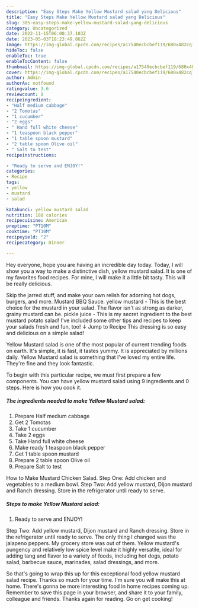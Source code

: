 ```yaml
---
description: "Easy Steps Make Yellow Mustard salad yang Delicious"
title: "Easy Steps Make Yellow Mustard salad yang Delicious"
slug: 305-easy-steps-make-yellow-mustard-salad-yang-delicious
category: Uncategorized
date: 2022-11-15T06:00:37.103Z
date: 2023-05-03T18:23:49.862Z
image: https://img-global.cpcdn.com/recipes/a17540ecbcbef119/680x482cq70/yellow-mustard-salad-recipe-main-photo.jpg
hideToc: false
enableToc: true
enableTocContent: false
thumbnail: https://img-global.cpcdn.com/recipes/a17540ecbcbef119/680x482cq70/yellow-mustard-salad-recipe-main-photo.jpg
cover: https://img-global.cpcdn.com/recipes/a17540ecbcbef119/680x482cq70/yellow-mustard-salad-recipe-main-photo.jpg
author: Admin
authorAv: notfound
ratingvalue: 3.6
reviewcount: 8
recipeingredient:
- "Half medium cabbage"
- "2 Tomotas"
- "1 cucumber"
- "2 eggs"
- " Hand full white cheese"
- "1 teaspoon black pepper"
- "1 table spoon mustard"
- "2 table spoon Olive oil"
- " Salt to test"
recipeinstructions:

- "Ready to serve and ENJOY!"
categories:
- Recipe
tags:
- yellow
- mustard
- salad

katakunci: yellow mustard salad 
nutrition: 188 calories
recipecuisine: American
preptime: "PT10M"
cooktime: "PT30M"
recipeyield: "2"
recipecategory: Dinner

---
```



Hey everyone, hope you are having an incredible day today. Today, I will show you a way to make a distinctive dish, yellow mustard salad. It is one of my favorites food recipes. For mine, I will make it a little bit tasty. This will be really delicious.

Skip the jarred stuff, and make your own relish for adorning hot dogs, burgers, and more. Mustard BBQ Sauce. yellow mustard - This is the best choice for the mustard in your salad. The flavor isn&#39;t as strong as darker, grainy mustard can be. pickle juice - This is my secret ingredient to the best mustard potato salad! I&#39;ve included some other tips and recipes to keep your salads fresh and fun, too! ↓ Jump to Recipe This dressing is so easy and delicious on a simple salad!

Yellow Mustard salad is one of the most popular of current trending foods on earth. It's simple, it is fast, it tastes yummy. It is appreciated by millions daily. Yellow Mustard salad is something that I've loved my entire life. They're fine and they look fantastic.


To begin with this particular recipe, we must first prepare a few components. You can have yellow mustard salad using 9 ingredients and 0 steps. Here is how you cook it.

<!--inarticleads1-->

##### The ingredients needed to make Yellow Mustard salad:

1. Prepare Half medium cabbage
1. Get 2 Tomotas
1. Take 1 cucumber
1. Take 2 eggs
1. Take  Hand full white cheese
1. Make ready 1 teaspoon black pepper
1. Get 1 table spoon mustard
1. Prepare 2 table spoon Olive oil
1. Prepare  Salt to test


How to Make Mustard Chicken Salad. Step One: Add chicken and vegetables to a medium bowl. Step Two: Add yellow mustard, Dijon mustard and Ranch dressing. Store in the refrigerator until ready to serve. 

<!--inarticleads2-->

##### Steps to make Yellow Mustard salad:


1. Ready to serve and ENJOY!

Step Two: Add yellow mustard, Dijon mustard and Ranch dressing. Store in the refrigerator until ready to serve. The only thing I changed was the jalapeno peppers. My grocery store was out of them. Yellow mustard&#39;s pungency and relatively low spice level make it highly versatile, ideal for adding tang and flavor to a variety of foods, including hot dogs, potato salad, barbecue sauce, marinades, salad dressings, and more. 

So that's going to wrap this up for this exceptional food yellow mustard salad recipe. Thanks so much for your time. I'm sure you will make this at home. There's gonna be more interesting food in home recipes coming up. Remember to save this page in your browser, and share it to your family, colleague and friends. Thanks again for reading. Go on get cooking!
